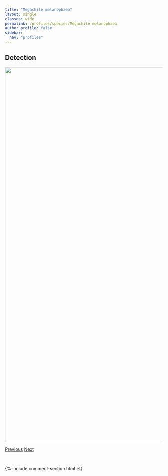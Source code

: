 ```yaml
---
title: "Megachile melanophaea"
layout: single
classes: wide
permalink: /profiles/species/Megachile melanophaea
author_profile: false
sidebar:
  nav: "profiles"
---
```


<h2>Detection</h2>

<a href="/ANBC/assets/figures/species/Megachile melanophaea/range-map.png">
<img src="/ANBC/assets/figures/species/Megachile melanophaea/range-map.png" height = "1200" width = "800">
</a>

<a href="/profiles/species/Megachile latimanus" class="pagination--pager" title="PreviousName">Previous</a> <a href="/profiles/species/Megachile melanophea" class="pagination--pager" title="NextName">Next</a>

<p>&nbsp;</p>

{% include comment-section.html %}

